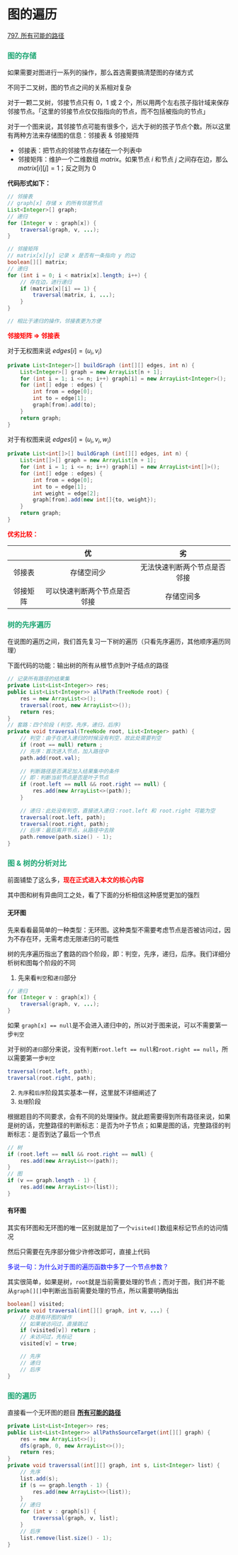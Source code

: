 # 图的遍历

[797. 所有可能的路径](https://leetcode-cn.com/problems/all-paths-from-source-to-target/)



### <font color=#1FA774>图的存储</font>

如果需要对图进行一系列的操作，那么首选需要搞清楚图的存储方式

不同于二叉树，图的节点之间的关系相对复杂

对于一颗二叉树，邻接节点只有 0，1 或 2 个，所以用两个左右孩子指针域来保存邻接节点。「这里的邻接节点仅仅指指向的节点，而不包括被指向的节点」

对于一个图来说，其邻接节点可能有很多个，远大于树的孩子节点个数。所以这里有两种方法来存储图的信息：邻接表 & 邻接矩阵

- 邻接表：把节点的邻接节点存储在一个列表中
- 邻接矩阵：维护一个二维数组 $matrix$。如果节点 $i$ 和节点 $j$ 之间存在边，那么 $matrix[i][j]=1$；反之则为 $0$

**代码形式如下：**

```java
// 邻接表
// graph[x] 存储 x 的所有邻居节点
List<Integer>[] graph;
// 递归
for (Integer v : graph[x]) {
    traversal(graph, v, ...);
}

// 邻接矩阵
// matrix[x][y] 记录 x 是否有一条指向 y 的边
boolean[][] matrix;
// 递归
for (int i = 0; i < matrix[x].length; i++) {
    // 存在边，进行递归
    if (matrix[x][i] == 1) {
        traversal(matrix, i, ...);
    }
}

// 相比于递归的操作，邻接表更为方便
```

**<font color='red'>邻接矩阵 $\Rightarrow$ 邻接表</font>**

对于无权图来说	$edges[i] = (u_i, v_i)$

```java
private List<Integer>[] buildGraph (int[][] edges, int n) {
    List<Integer>[] graph = new ArrayList[n + 1];
    for (int i = 1; i <= n; i++) graph[i] = new ArrayList<Integer>();
    for (int[] edge : edges) {
        int from = edge[0];
        int to = edge[1];
        graph[from].add(to);
    }
    return graph;
}
```

对于有权图来说	$edges[i] = (u_i, v_i, w_i)$

```java
private List<int[]>[] buildGraph (int[][] edges, int n) {
    List<int[]>[] graph = new ArrayList[n + 1];
    for (int i = 1; i <= n; i++) graph[i] = new ArrayList<int[]>();
    for (int[] edge : edges) {
        int from = edge[0];
        int to = edge[1];
        int weight = edge[2];
        graph[from].add(new int[]{to, weight});
    }
    return graph;
}
```

**<font color='red'>优劣比较：</font>**

|          |              优              |              劣              |
| :------: | :--------------------------: | :--------------------------: |
|  邻接表  |          存储空间少          | 无法快速判断两个节点是否邻接 |
| 邻接矩阵 | 可以快速判断两个节点是否邻接 |          存储空间多          |

### <font color=#1FA774>树的先序遍历</font>

在说图的遍历之间，我们首先复习一下树的遍历（只看先序遍历，其他顺序遍历同理）

下面代码的功能：输出树的所有从根节点到叶子结点的路径

```java
// 记录所有路径的结果集
private List<List<Integer>> res;
public List<List<Integer>> allPath(TreeNode root) {
    res = new ArrayList<>();
    traversal(root, new ArrayList<>());
    return res;
}
// 套路：四个阶段 (判空，先序，递归，后序)
private void traversal(TreeNode root, List<Integer> path) {
    // 判空：由于在进入递归的时候没有判空，故此处需要判空
    if (root == null) return ;
    // 先序：首次进入节点，加入路径中
    path.add(root.val);
    
    // 判断路径是否满足加入结果集中的条件
    // 即：判断当前节点是否是叶子节点
    if (root.left == null && root.right == null) {
        res.add(new ArrayList<>(path));
    }
    
    // 递归：此处没有判空，直接进入递归：root.left 和 root.right 可能为空
    traversal(root.left, path);
    traversal(root.right, path);
    // 后序：最后离开节点，从路径中去除
    path.remove(path.size() - 1);
}
```

### <font color=#1FA774>图 & 树的分析对比</font>

前面铺垫了这么多，**<font color='red'>现在正式进入本文的核心内容</font>**

其中图和树有异曲同工之处，看了下面的分析相信这种感觉更加的强烈

#### 无环图

先来看看最简单的一种类型：无环图。这种类型不需要考虑节点是否被访问过，因为不存在环，无需考虑无限递归的可能性

树的先序遍历指出了套路的四个阶段，即：判空，先序，递归，后序。我们详细分析树和图每个阶段的不同

1. 先来看`判空`和`递归`部分

```java
// 递归
for (Integer v : graph[x]) {
    traversal(graph, v, ...);
}
```

如果 `graph[x] == null`是不会进入递归中的，所以对于图来说，可以不需要第一步`判空`

对于树的`递归`部分来说，没有判断`root.left == null`和`root.right == null`，所以需要第一步`判空`

```java
traversal(root.left, path);
traversal(root.right, path);
```

2. `先序`和`后序`阶段其实基本一样，这里就不详细阐述了
3. `处理`阶段

根据题目的不同要求，会有不同的处理操作。就此题需要得到所有路径来说，如果是树的话，完整路径的判断标志：是否为叶子节点；如果是图的话，完整路径的判断标志：是否到达了最后一个节点

```java
// 树
if (root.left == null && root.right == null) {
    res.add(new ArrayList<>(path));
}
// 图
if (v == graph.length - 1) {
    res.add(new ArrayList<>(list));
}
```

#### 有环图

其实有环图和无环图的唯一区别就是加了一个`visited[]`数组来标记节点的访问情况

然后只需要在先序部分做少许修改即可，直接上代码

<font color='blue'>多说一句：为什么对于图的遍历函数中多了一个节点参数？</font>

其实很简单，如果是树，`root`就是当前需要处理的节点；而对于图，我们并不能从`graph[][]`中判断出当前需要处理的节点，所以需要明确指出

```java
boolean[] visited;
private void traversal(int[][] graph, int v, ...) {
    // 处理有环图的操作
    // 如果被访问过，直接跳过
    if (visited[v]) return ;
    // 未访问过，先标记
    visited[v] = true;

    // 先序
    // 递归
    // 后序
}
```

### <font color=#1FA774>图的遍历</font>

直接看一个无环图的题目 **[所有可能的路径](https://leetcode-cn.com/problems/all-paths-from-source-to-target/)**

```java
private List<List<Integer>> res;
public List<List<Integer>> allPathsSourceTarget(int[][] graph) {
    res = new ArrayList<>();
    dfs(graph, 0, new ArrayList<>());
    return res;
}
private void traverssal(int[][] graph, int s, List<Integer> list) {
    // 先序
    list.add(s);
    if (s == graph.length - 1) {
        res.add(new ArrayList<>(list));
    }
    // 递归
    for (int v : graph[s]) {
        traverssal(graph, v, list);
    }
    // 后序
    list.remove(list.size() - 1);
}
```

